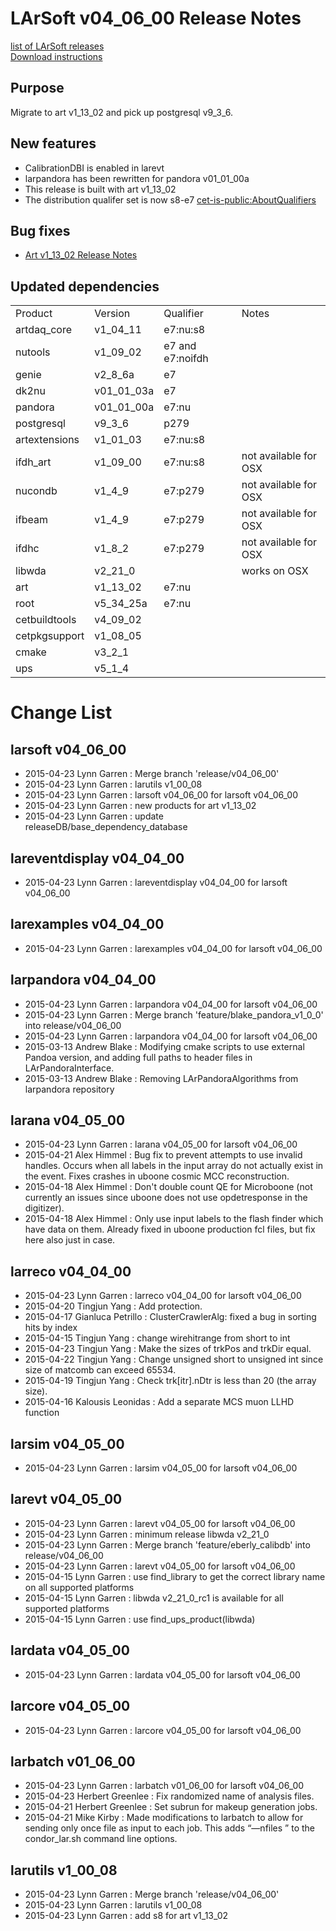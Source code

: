 # LArSoft v04_06_00 Release Notes



[list of LArSoft releases](LArSoft_release_list)  
[Download instructions](https://scisoft.fnal.gov/scisoft/bundles/larsoft/v04_06_00/larsoft-v04_06_00.html)

## Purpose

Migrate to art v1_13_02 and pick up postgresql v9_3_6.

## New features

-   CalibrationDBI is enabled in larevt
-   larpandora has been rewritten for pandora v01_01_00a
-   This release is built with art v1_13_02
-   The distribution qualifer set is now s8-e7 [cet-is-public:AboutQualifiers](https://cdcvs.fnal.gov/redmine/projects/cet-is-public/wiki/AboutQualifiers)

## Bug fixes

-   [Art v1_13_02 Release Notes](https://cdcvs.fnal.gov/redmine/projects/art/wiki/Release_Notes_11302)

## Updated dependencies

|               |            |                  |                       |
|---------------|------------|------------------|-----------------------|
| Product       | Version    | Qualifier        | Notes                 |
| artdaq_core   | v1_04_11   | e7:nu:s8         |                       |
| nutools       | v1_09_02   | e7 and e7:noifdh |                       |
| genie         | v2_8_6a   | e7               |                       |
| dk2nu         | v01_01_03a | e7               |                       |
| pandora       | v01_01_00a | e7:nu            |                       |
| postgresql    | v9_3_6    | p279             |                       |
| artextensions | v1_01_03   | e7:nu:s8         |                       |
| ifdh_art      | v1_09_00   | e7:nu:s8         | not available for OSX |
| nucondb       | v1_4_9    | e7:p279          | not available for OSX |
| ifbeam        | v1_4_9    | e7:p279          | not available for OSX |
| ifdhc         | v1_8_2    | e7:p279          | not available for OSX |
| libwda        | v2_21_0    |                  | works on OSX          |
| art           | v1_13_02   | e7:nu            |                       |
| root          | v5_34_25a  | e7:nu            |                       |
| cetbuildtools | v4_09_02   |                  |                       |
| cetpkgsupport | v1_08_05   |                  |                       |
| cmake         | v3_2_1    |                  |                       |
| ups           | v5_1_4    |                  |                       |

# Change List

## larsoft v04_06_00

-   2015-04-23 Lynn Garren : Merge branch 'release/v04_06_00'
-   2015-04-23 Lynn Garren : larutils v1_00_08
-   2015-04-23 Lynn Garren : larsoft v04_06_00 for larsoft v04_06_00
-   2015-04-23 Lynn Garren : new products for art v1_13_02
-   2015-04-23 Lynn Garren : update releaseDB/base_dependency_database

## lareventdisplay v04_04_00

-   2015-04-23 Lynn Garren : lareventdisplay v04_04_00 for larsoft v04_06_00

## larexamples v04_04_00

-   2015-04-23 Lynn Garren : larexamples v04_04_00 for larsoft v04_06_00

## larpandora v04_04_00

-   2015-04-23 Lynn Garren : larpandora v04_04_00 for larsoft v04_06_00
-   2015-04-23 Lynn Garren : Merge branch 'feature/blake_pandora_v1_0_0' into release/v04_06_00
-   2015-04-23 Lynn Garren : larpandora v04_04_00 for larsoft v04_06_00
-   2015-03-13 Andrew Blake : Modifying cmake scripts to use external Pandoa version, and adding full paths to header files in LArPandoraInterface.
-   2015-03-13 Andrew Blake : Removing LArPandoraAlgorithms from larpandora repository

## larana v04_05_00

-   2015-04-23 Lynn Garren : larana v04_05_00 for larsoft v04_06_00
-   2015-04-21 Alex Himmel : Bug fix to prevent attempts to use invalid handles. Occurs when all labels in the input array do not actually exist in the event. Fixes crashes in uboone cosmic MCC reconstruction.
-   2015-04-18 Alex Himmel : Don't double count QE for Microboone (not currently an issues since uboone does not use opdetresponse in the digitizer).
-   2015-04-18 Alex Himmel : Only use input labels to the flash finder which have data on them. Already fixed in uboone production fcl files, but fix here also just in case.

## larreco v04_04_00

-   2015-04-23 Lynn Garren : larreco v04_04_00 for larsoft v04_06_00
-   2015-04-20 Tingjun Yang : Add protection.
-   2015-04-17 Gianluca Petrillo : ClusterCrawlerAlg: fixed a bug in sorting hits by index
-   2015-04-15 Tingjun Yang : change wirehitrange from short to int
-   2015-04-23 Tingjun Yang : Make the sizes of trkPos and trkDir equal.
-   2015-04-22 Tingjun Yang : Change unsigned short to unsigned int since size of matcomb can exceed 65534.
-   2015-04-19 Tingjun Yang : Check trk\[itr\].nDtr is less than 20 (the array size).
-   2015-04-16 Kalousis Leonidas : Add a separate MCS muon LLHD function

## larsim v04_05_00

-   2015-04-23 Lynn Garren : larsim v04_05_00 for larsoft v04_06_00

## larevt v04_05_00

-   2015-04-23 Lynn Garren : larevt v04_05_00 for larsoft v04_06_00
-   2015-04-23 Lynn Garren : minimum release libwda v2_21_0
-   2015-04-23 Lynn Garren : Merge branch 'feature/eberly_calibdb' into release/v04_06_00
-   2015-04-23 Lynn Garren : larevt v04_05_00 for larsoft v04_06_00
-   2015-04-15 Lynn Garren : use find_library to get the correct library name on all supported platforms
-   2015-04-15 Lynn Garren : libwda v2_21_0_rc1 is available for all supported platforms
-   2015-04-15 Lynn Garren : use find_ups_product(libwda)

## lardata v04_05_00

-   2015-04-23 Lynn Garren : lardata v04_05_00 for larsoft v04_06_00

## larcore v04_05_00

-   2015-04-23 Lynn Garren : larcore v04_05_00 for larsoft v04_06_00

## larbatch v01_06_00

-   2015-04-23 Lynn Garren : larbatch v01_06_00 for larsoft v04_06_00
-   2015-04-23 Herbert Greenlee : Fix randomized name of analysis files.
-   2015-04-21 Herbert Greenlee : Set subrun for makeup generation jobs.
-   2015-04-21 Mike Kirby : Made modifications to larbatch to allow for sending only once file as input to each job. This adds “—nfiles <maxfilesperjob>” to the condor_lar.sh command line options.

## larutils v1_00_08

-   2015-04-23 Lynn Garren : Merge branch 'release/v04_06_00'
-   2015-04-23 Lynn Garren : larutils v1_00_08
-   2015-04-23 Lynn Garren : add s8 for art v1_13_02
